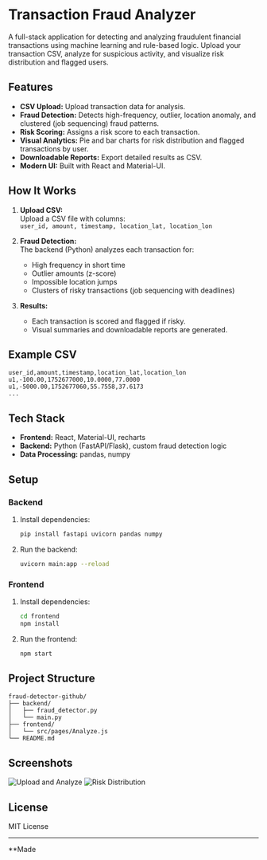 
# Transaction Fraud Analyzer

A full-stack application for detecting and analyzing fraudulent financial transactions using machine learning and rule-based logic. Upload your transaction CSV, analyze for suspicious activity, and visualize risk distribution and flagged users.

## Features

- **CSV Upload:** Upload transaction data for analysis.
- **Fraud Detection:** Detects high-frequency, outlier, location anomaly, and clustered (job sequencing) fraud patterns.
- **Risk Scoring:** Assigns a risk score to each transaction.
- **Visual Analytics:** Pie and bar charts for risk distribution and flagged transactions by user.
- **Downloadable Reports:** Export detailed results as CSV.
- **Modern UI:** Built with React and Material-UI.

## How It Works

1. **Upload CSV:**  
   Upload a CSV file with columns:  
   `user_id, amount, timestamp, location_lat, location_lon`

2. **Fraud Detection:**  
   The backend (Python) analyzes each transaction for:
   - High frequency in short time
   - Outlier amounts (z-score)
   - Impossible location jumps
   - Clusters of risky transactions (job sequencing with deadlines)

3. **Results:**  
   - Each transaction is scored and flagged if risky.
   - Visual summaries and downloadable reports are generated.

## Example CSV

```csv
user_id,amount,timestamp,location_lat,location_lon
u1,-100.00,1752677000,10.0000,77.0000
u1,-5000.00,1752677060,55.7558,37.6173
...
```

## Tech Stack

- **Frontend:** React, Material-UI, recharts
- **Backend:** Python (FastAPI/Flask), custom fraud detection logic
- **Data Processing:** pandas, numpy

## Setup

### Backend

1. Install dependencies:
    ```bash
    pip install fastapi uvicorn pandas numpy
    ```
2. Run the backend:
    ```bash
    uvicorn main:app --reload
    ```

### Frontend

1. Install dependencies:
    ```bash
    cd frontend
    npm install
    ```
2. Run the frontend:
    ```bash
    npm start
    ```

## Project Structure

```
fraud-detector-github/
├── backend/
│   ├── fraud_detector.py
│   └── main.py
├── frontend/
│   └── src/pages/Analyze.js
└── README.md
```

## Screenshots

![Upload and Analyze](docs/screenshot-upload.png)
![Risk Distribution](docs/screenshot-risk.png)

## License

MIT License

---

**Made
